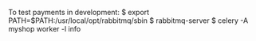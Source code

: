 To test payments in development:
$ export PATH=$PATH:/usr/local/opt/rabbitmq/sbin
$ rabbitmq-server
$ celery -A myshop worker -l info